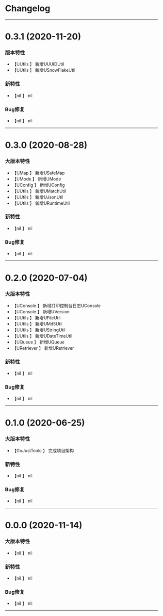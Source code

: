 
# Changelog

-------------------------------------------------------------------------------------------------------------

# 0.3.1 (2020-11-20)

### 版本特性
* 【UUtils  】        新增UUUIDUtil
* 【UUtils  】        新增USnowFlakeUtil

### 新特性
* 【nil   】          nil

### Bug修复
* 【nil   】          nil

-------------------------------------------------------------------------------------------------------------

# 0.3.0 (2020-08-28)

### 大版本特性
* 【UMap  】          新增USafeMap
* 【UMode  】         新增UMode
* 【UConfig  】       新增UConfig
* 【UUtils  】        新增UMatchUtil
* 【UUtils  】        新增UJsonUtil
* 【UUtils  】        新增URuntimeUtil

### 新特性
* 【nil   】          nil

### Bug修复
* 【nil   】          nil

-------------------------------------------------------------------------------------------------------------

# 0.2.0 (2020-07-04)

### 大版本特性
* 【UConsole  】      新增打印控制台日志UConsole
* 【UConsole  】      新增UVersion
* 【UUtils  】        新增UFileUtil
* 【UUtils  】        新增UMd5Util
* 【UUtils  】        新增UStringUtil
* 【UUtils  】        新增UDateTimeUtil
* 【UQueue  】        新增UQueue
* 【URetriever  】    新增URetriever

### 新特性
* 【nil   】          nil

### Bug修复
* 【nil   】          nil

-------------------------------------------------------------------------------------------------------------

# 0.1.0 (2020-06-25)

### 大版本特性
* 【GoJustToolc  】   完成项目架构

### 新特性
* 【nil   】          nil

### Bug修复
* 【nil   】          nil

-------------------------------------------------------------------------------------------------------------

# 0.0.0 (2020-11-14)

### 大版本特性
* 【nil  】           nil

### 新特性
* 【nil   】          nil

### Bug修复
* 【nil   】          nil

-------------------------------------------------------------------------------------------------------------